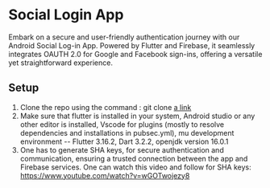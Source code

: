 # Social Login App

Embark on a secure and user-friendly authentication journey with our Android Social Log-in App. Powered by Flutter and Firebase, it seamlessly integrates OAUTH 2.0 for Google and Facebook sign-ins, offering a versatile yet straightforward experience.

## Setup

1. Clone the repo using the command : git clone [a link](https://github.com/aakash2khot/Social_Login.git)
2. Make sure that flutter is installed in your system, Android studio or any other editor is installed, Vscode for plugins (mostly to resolve dependencies and installations in pubsec.yml), mu development environment -- Flutter 3.16.2, Dart 3.2.2, openjdk version 16.0.1
3. One has to generate SHA keys, for secure authentication and communication, ensuring a trusted connection between the app and Firebase services. One can watch this video and follow for SHA keys: https://www.youtube.com/watch?v=wGOTwojezy8
